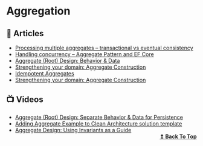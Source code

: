 # Aggregation

## 📕 Articles

- [Processing multiple aggregates – transactional vs eventual consistency](https://www.kamilgrzybek.com/design/processing-multiple-aggregates-transactional-vs-eventual-consistency/)
- [Handling concurrency – Aggregate Pattern and EF Core](http://www.kamilgrzybek.com/design/handling-concurrency-aggregate-pattern-and-ef-core/) 
- [Aggregate (Root) Design: Behavior & Data](https://codeopinion.com/aggregate-root-design-behavior-data/?utm_source=feedly&utm_medium=rss&utm_campaign=aggregate-root-design-behavior-data) 
- [Strengthening your domain: Aggregate Construction](https://lostechies.com/jimmybogard/2010/02/24/strengthening-your-domain-aggregate-construction/)
- [Idempotent Aggregates](https://codeopinion.com/idempotent-aggregates/)
- [Strengthening your domain: Aggregate Construction](https://lostechies.com/jimmybogard/2010/02/24/strengthening-your-domain-aggregate-construction/)
## 📺 Videos

- [Aggregate (Root) Design: Separate Behavior & Data for Persistence](https://www.youtube.com/watch?v=GtWVGJp061A) 
- [Adding Aggregate Example to Clean Architecture solution template](https://www.youtube.com/watch?v=kxuGtgOimGA)
- [Aggregate Design: Using Invariants as a Guide](https://www.youtube.com/watch?v=64ngP-aUYPc) 
  <div align="right">
    <b><a href="#contents">↥ Back To Top</a></b>
  </div>